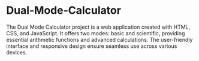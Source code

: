 # Dual-Mode-Calculator
The Dual Mode Calculator project is a web application created with HTML, CSS, and JavaScript. It offers two modes: basic and scientific, providing essential arithmetic functions and advanced calculations. The user-friendly interface and responsive design ensure seamless use across various devices.
